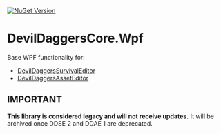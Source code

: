 [![NuGet Version](https://img.shields.io/nuget/v/DevilDaggersCore.Wpf.svg)](https://www.nuget.org/packages/DevilDaggersCore.Wpf/)

# DevilDaggersCore.Wpf

Base WPF functionality for:
- [DevilDaggersSurvivalEditor](https://github.com/NoahStolk/DevilDaggersSurvivalEditor)
- [DevilDaggersAssetEditor](https://github.com/NoahStolk/DevilDaggersAssetEditor)

## IMPORTANT

**This library is considered legacy and will not receive updates.** It will be archived once DDSE 2 and DDAE 1 are deprecated.
